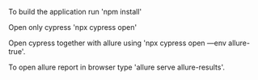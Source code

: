To build the application run 'npm install'

Open only cypress 'npx cypress open'

Open cypress together with allure using 'npx cypress open —env allure-true'.

To open allure report in browser type 'allure serve allure-results'.
